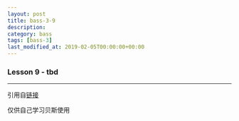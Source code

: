 ```yaml
---
layout: post
title: bass-3-9
description: 
category: bass
tags: [bass-3]
last_modified_at: 2019-02-05T00:00:00+00:00
---
```


### __Lesson 9 - tbd__


<hr>

引用自[链接](https://www.youtube.com/playlist?list=PLImrzCNnL5Plu8Pk3LFTM1YVgg1UTRy2X)

仅供自己学习贝斯使用


